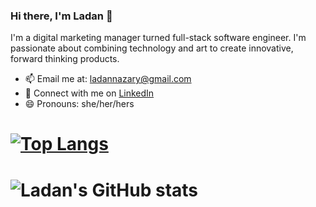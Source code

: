 ### Hi there, I'm Ladan 👋

I'm a digital marketing manager turned full-stack software engineer. I'm passionate about combining technology and art to create innovative, forward thinking products.


- 📫 Email me at: ladannazary@gmail.com
- 👥 Connect with me on [LinkedIn](https://www.linkedin.com/in/ladan-nazari/)
- 😄 Pronouns: she/her/hers

# [![Top Langs](https://github-readme-stats-git-masterrstaa-rickstaa.vercel.app/api/top-langs/?username=Ladan-hub)](https://github.com/Ladan-hub/github-readme-stats)

# ![Ladan's GitHub stats](https://github-readme-stats.vercel.app/api?username=Ladan-hub&show_icons=true&theme=transparent)



